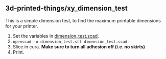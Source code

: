 ## 3d-printed-things/xy_dimension_test

This is a simple dimension test, to find the maximum printable dimensions for your printer.

1. Set the variables in [dimension_test.scad](dimension_test.scad).
2. ``openscad -o dimension_test.stl dimension_test.scad``
3. Slice in cura. **Make sure to turn all adhesion off (i.e. no skirts)**
4. Print.
